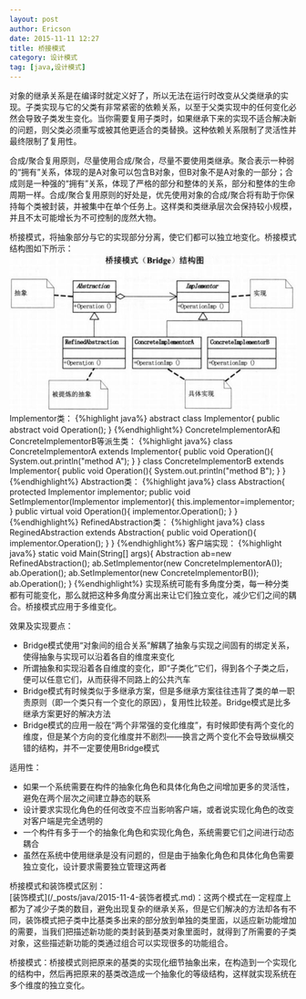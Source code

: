 ```yaml
---
layout: post
author: Ericson
date: 2015-11-11 12:27
title: 桥接模式
category: 设计模式
tag: [java,设计模式]
---
```


对象的继承关系是在编译时就定义好了，所以无法在运行时改变从父类继承的实现。子类实现与它的父类有非常紧密的依赖关系，以至于父类实现中的任何变化必然会导致子类发生变化。当你需要复用子类时，如果继承下来的实现不适合解决新的问题，则父类必须重写或被其他更适合的类替换。这种依赖关系限制了灵活性并最终限制了复用性。

合成/聚合复用原则，尽量使用合成/聚合，尽量不要使用类继承。聚合表示一种弱的“拥有”关系，体现的是A对象可以包含B对象，但B对象不是A对象的一部分；合成则是一种强的“拥有”关系，体现了严格的部分和整体的关系，部分和整体的生命周期一样。合成/聚合复用原则的好处是，优先使用对象的合成/聚合将有助于你保持每个类被封装，并被集中在单个任务上。这样类和类继承层次会保持较小规模，并且不太可能增长为不可控制的庞然大物。

桥接模式，将抽象部分与它的实现部分分离，使它们都可以独立地变化。桥接模式结构图如下所示：
![bridge](/public/img/java/bridge.jpg)
Implementor类：
{%highlight java%}
abstract class Implementor{
    public abstract void Operation();
}
{%endhighlight%}
ConcreteImplementorA和ConcreteImplementorB等派生类：
{%highlight java%}
class ConcreteImplementorA extends Implementor{
    public void Operation(){
        System.out.println("method A");
    }
}
class ConcreteImplementorB extends Implementor{
    public void Operation(){
        System.out.println("method B");
    }
}
{%endhighlight%}
Abstraction类：
{%highlight java%}
class Abstraction{
    protected Implementor implementor;
    public void SetImplementor(Implementor implementor){
        this.implementor=implementor;
    }
    public virtual void Operation(){
        implementor.Operation();
    }
}
{%endhighlight%}
RefinedAbstraction类：
{%highlight java%}
class ReginedAbstraction extends Abstraction{
    public void Operation(){
        implementor.Operation();
    }
}
{%endhighlight%}
客户端实现：
{%highlight java%}
static void Main(String[] args){
    Abstraction ab=new RefinedAbstraction();
    ab.SetImplementor(new ConcreteImplementorA());
    ab.Operation();
    ab.SetImplementor(new ConcreteImplementorB());
    ab.Operation();
}
{%endhighlight%}
实现系统可能有多角度分类，每一种分类都有可能变化，那么就把这种多角度分离出来让它们独立变化，减少它们之间的耦合。桥接模式应用于多维变化。

效果及实现要点：
<ul>
    <li>Bridge模式使用“对象间的组合关系”解耦了抽象与实现之间固有的绑定关系，使得抽象与实现可以沿着各自的维度来变化</li>
    <li>所谓抽象和实现沿着各自维度的变化，即“子类化”它们，得到各个子类之后，便可以任意它们，从而获得不同路上的公共汽车</li>
    <li>Bridge模式有时候类似于多继承方案，但是多继承方案往往违背了类的单一职责原则（即一个类只有一个变化的原因），复用性比较差。Bridge模式是比多继承方案更好的解决方法</li>
    <li>Bridge模式的应用一般在“两个非常强的变化维度”，有时候即使有两个变化的维度，但是某个方向的变化维度并不剧烈——换言之两个变化不会导致纵横交错的结构，并不一定要使用Bridge模式</li>
</ul>
适用性：
<ul>
    <li>如果一个系统需要在构件的抽象化角色和具体化角色之间增加更多的灵活性，避免在两个层次之间建立静态的联系</li>
    <li>设计要求实现化角色的任何改变不应当影响客户端，或者说实现化角色的改变对客户端是完全透明的</li>
    <li>一个构件有多于一个的抽象化角色和实现化角色，系统需要它们之间进行动态耦合</li>
    <li>虽然在系统中使用继承是没有问题的，但是由于抽象化角色和具体化角色需要独立变化，设计要求需要独立管理这两者</li>
</ul>
桥接模式和装饰模式区别：<br/>
[装饰模式](/_posts/java/2015-11-4-装饰者模式.md)：这两个模式在一定程度上都为了减少子类的数目，避免出现复杂的继承关系，但是它们解决的方法却各有不同，装饰模式把子类中比基类多出来的部分放到单独的类里面，以适应新功能增加的需要，当我们把描述新功能的类封装到基类对象里面时，就得到了所需要的子类对象，这些描述新功能的类通过组合可以实现很多的功能组合。

桥接模式：桥接模式则把原来的基类的实现化细节抽象出来，在构造到一个实现化的结构中，然后再把原来的基类改造成一个抽象化的等级结构，这样就实现系统在多个维度的独立变化。